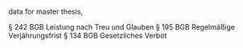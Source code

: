 data for master thesis,



§ 242 BGB Leistung nach Treu und Glauben  § 195 BGB Regelmäßige Verjährungsfrist  § 134 BGB Gesetzliches Verbot
